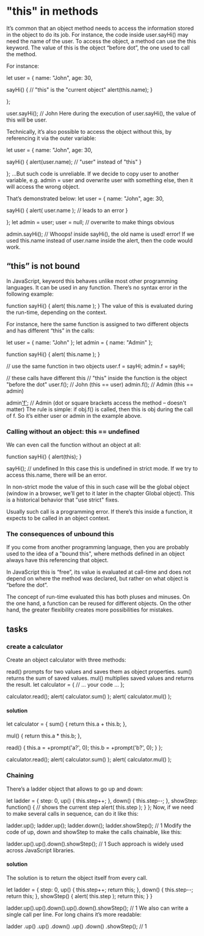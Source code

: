 # "this" in methods

It’s common that an object method needs to access the information stored in the object to do its job.
For instance, the code inside user.sayHi() may need the name of the user.
To access the object, a method can use the this keyword.
The value of this is the object “before dot”, the one used to call the method.

For instance:

let user = {
  name: "John",
  age: 30,

  sayHi() {
    // "this" is the "current object"
    alert(this.name);
  }

};

user.sayHi(); // John
Here during the execution of user.sayHi(), the value of this will be user.

Technically, it’s also possible to access the object without this, by referencing it via the outer variable:

let user = {
  name: "John",
  age: 30,

  sayHi() {
    alert(user.name); // "user" instead of "this"
  }

};
…But such code is unreliable. If we decide to copy user to another variable, e.g. admin = user and overwrite user with something else, then it will access the wrong object.

That’s demonstrated below:
let user = {
  name: "John",
  age: 30,

  sayHi() {
    alert( user.name ); // leads to an error
  }

};
let admin = user;
user = null; // overwrite to make things obvious

admin.sayHi(); // Whoops! inside sayHi(), the old name is used! error!
If we used this.name instead of user.name inside the alert, then the code would work.


## “this” is not bound
In JavaScript, keyword this behaves unlike most other programming languages. It can be used in any function.
There’s no syntax error in the following example:

function sayHi() {
  alert( this.name );
}
The value of this is evaluated during the run-time, depending on the context.

For instance, here the same function is assigned to two different objects and has different “this” in the calls:

let user = { name: "John" };
let admin = { name: "Admin" };

function sayHi() {
  alert( this.name );
}

// use the same function in two objects
user.f = sayHi;
admin.f = sayHi;

// these calls have different this
// "this" inside the function is the object "before the dot"
user.f(); // John  (this == user)
admin.f(); // Admin  (this == admin)

admin['f'](); // Admin (dot or square brackets access the method – doesn't matter)
The rule is simple: if obj.f() is called, then this is obj during the call of f. So it’s either user or admin in the example above.

### Calling without an object: this == undefined
We can even call the function without an object at all:

function sayHi() {
  alert(this);
}

sayHi(); // undefined
In this case this is undefined in strict mode. If we try to access this.name, there will be an error.

In non-strict mode the value of this in such case will be the global object (window in a browser, we’ll get to it later in the chapter Global object). This is a historical behavior that "use strict" fixes.

Usually such call is a programming error. If there’s this inside a function, it expects to be called in an object context.

### The consequences of unbound this
If you come from another programming language, then you are probably used to the idea of a "bound this", where methods defined in an object always have this referencing that object.

In JavaScript this is “free”, its value is evaluated at call-time and does not depend on where the method was declared, but rather on what object is “before the dot”.

The concept of run-time evaluated this has both pluses and minuses. On the one hand, a function can be reused for different objects. On the other hand, the greater flexibility creates more possibilities for mistakes.


## tasks
 ### create a calculator
 Create an object calculator with three methods:

read() prompts for two values and saves them as object properties.
sum() returns the sum of saved values.
mul() multiplies saved values and returns the result.
let calculator = {
  // ... your code ...
};

calculator.read();
alert( calculator.sum() );
alert( calculator.mul() );

#### solution
let calculator = {
  sum() {
    return this.a + this.b;
  },

  mul() {
    return this.a * this.b;
  },

  read() {
    this.a = +prompt('a?', 0);
    this.b = +prompt('b?', 0);
  }
};

calculator.read();
alert( calculator.sum() );
alert( calculator.mul() );

### Chaining
There’s a ladder object that allows to go up and down:

let ladder = {
  step: 0,
  up() {
    this.step++;
  },
  down() {
    this.step--;
  },
  showStep: function() { // shows the current step
    alert( this.step );
  }
};
Now, if we need to make several calls in sequence, can do it like this:

ladder.up();
ladder.up();
ladder.down();
ladder.showStep(); // 1
Modify the code of up, down and showStep to make the calls chainable, like this:

ladder.up().up().down().showStep(); // 1
Such approach is widely used across JavaScript libraries.

#### solution
The solution is to return the object itself from every call.

let ladder = {
  step: 0,
  up() {
    this.step++;
    return this;
  },
  down() {
    this.step--;
    return this;
  },
  showStep() {
    alert( this.step );
    return this;
  }
}

ladder.up().up().down().up().down().showStep(); // 1
We also can write a single call per line. For long chains it’s more readable:

ladder
  .up()
  .up()
  .down()
  .up()
  .down()
  .showStep(); // 1